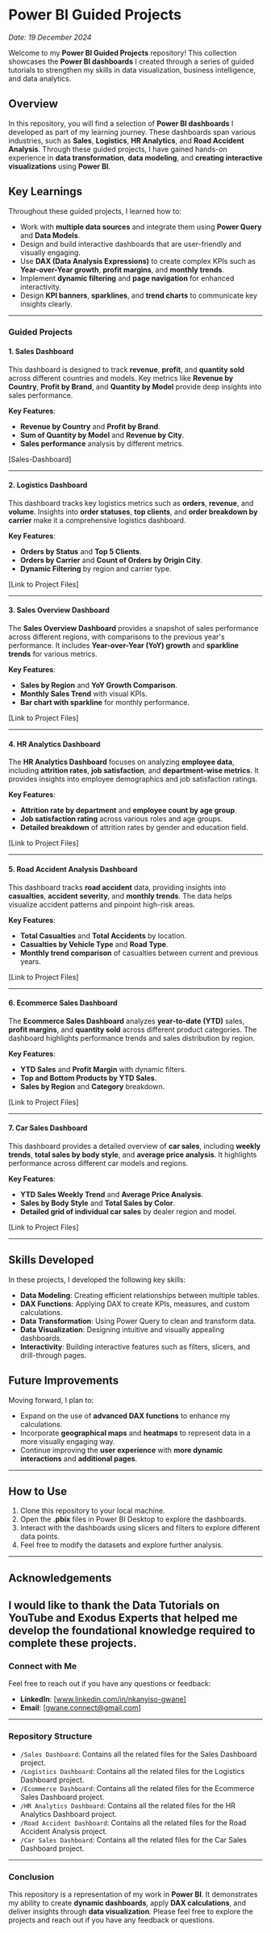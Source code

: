 # Power BI Guided Projects  
*Date: 19 December 2024*

Welcome to my **Power BI Guided Projects** repository! This collection showcases the **Power BI dashboards** I created through a series of guided tutorials to strengthen my skills in data visualization, business intelligence, and data analytics.

## Overview  
In this repository, you will find a selection of **Power BI dashboards** I developed as part of my learning journey. These dashboards span various industries, such as **Sales**, **Logistics**, **HR Analytics**, and **Road Accident Analysis**. Through these guided projects, I have gained hands-on experience in **data transformation**, **data modeling**, and **creating interactive visualizations** using **Power BI**.

## Key Learnings  
Throughout these guided projects, I learned how to:  
- Work with **multiple data sources** and integrate them using **Power Query** and **Data Models**.
- Design and build interactive dashboards that are user-friendly and visually engaging.
- Use **DAX (Data Analysis Expressions)** to create complex KPIs such as **Year-over-Year growth**, **profit margins**, and **monthly trends**.
- Implement **dynamic filtering** and **page navigation** for enhanced interactivity.
- Design **KPI banners**, **sparklines**, and **trend charts** to communicate key insights clearly.

---

### **Guided Projects**

#### 1. **Sales Dashboard**  
This dashboard is designed to track **revenue**, **profit**, and **quantity sold** across different countries and models. Key metrics like **Revenue by Country**, **Profit by Brand**, and **Quantity by Model** provide deep insights into sales performance.

**Key Features**:
- **Revenue by Country** and **Profit by Brand**.
- **Sum of Quantity by Model** and **Revenue by City**.
- **Sales performance** analysis by different metrics.

[Sales-Dashboard]

---

#### 2. **Logistics Dashboard**  
This dashboard tracks key logistics metrics such as **orders**, **revenue**, and **volume**. Insights into **order statuses**, **top clients**, and **order breakdown by carrier** make it a comprehensive logistics dashboard.

**Key Features**:
- **Orders by Status** and **Top 5 Clients**.
- **Orders by Carrier** and **Count of Orders by Origin City**.
- **Dynamic Filtering** by region and carrier type.

[Link to Project Files]

---

#### 3. **Sales Overview Dashboard**  
The **Sales Overview Dashboard** provides a snapshot of sales performance across different regions, with comparisons to the previous year's performance. It includes **Year-over-Year (YoY) growth** and **sparkline trends** for various metrics.

**Key Features**:
- **Sales by Region** and **YoY Growth Comparison**.
- **Monthly Sales Trend** with visual KPIs.
- **Bar chart with sparkline** for monthly performance.

[Link to Project Files]

---

#### 4. **HR Analytics Dashboard**  
The **HR Analytics Dashboard** focuses on analyzing **employee data**, including **attrition rates**, **job satisfaction**, and **department-wise metrics**. It provides insights into employee demographics and job satisfaction ratings.

**Key Features**:
- **Attrition rate by department** and **employee count by age group**.
- **Job satisfaction rating** across various roles and age groups.
- **Detailed breakdown** of attrition rates by gender and education field.

[Link to Project Files]

---

#### 5. **Road Accident Analysis Dashboard**  
This dashboard tracks **road accident** data, providing insights into **casualties**, **accident severity**, and **monthly trends**. The data helps visualize accident patterns and pinpoint high-risk areas.

**Key Features**:
- **Total Casualties** and **Total Accidents** by location.
- **Casualties by Vehicle Type** and **Road Type**.
- **Monthly trend comparison** of casualties between current and previous years.

[Link to Project Files]

---

#### 6. **Ecommerce Sales Dashboard**  
The **Ecommerce Sales Dashboard** analyzes **year-to-date (YTD)** sales, **profit margins**, and **quantity sold** across different product categories. The dashboard highlights performance trends and sales distribution by region.

**Key Features**:
- **YTD Sales** and **Profit Margin** with dynamic filters.
- **Top and Bottom Products by YTD Sales**.
- **Sales by Region** and **Category** breakdown.

[Link to Project Files]

---

#### 7. **Car Sales Dashboard**  
This dashboard provides a detailed overview of **car sales**, including **weekly trends**, **total sales by body style**, and **average price analysis**. It highlights performance across different car models and regions.

**Key Features**:
- **YTD Sales Weekly Trend** and **Average Price Analysis**.
- **Sales by Body Style** and **Total Sales by Color**.
- **Detailed grid of individual car sales** by dealer region and model.

[Link to Project Files]

---

## Skills Developed  
In these projects, I developed the following key skills:
- **Data Modeling**: Creating efficient relationships between multiple tables.
- **DAX Functions**: Applying DAX to create KPIs, measures, and custom calculations.
- **Data Transformation**: Using Power Query to clean and transform data.
- **Data Visualization**: Designing intuitive and visually appealing dashboards.
- **Interactivity**: Building interactive features such as filters, slicers, and drill-through pages.

## Future Improvements  
Moving forward, I plan to:
- Expand on the use of **advanced DAX functions** to enhance my calculations.
- Incorporate **geographical maps** and **heatmaps** to represent data in a more visually engaging way.
- Continue improving the **user experience** with **more dynamic interactions** and **additional pages**.

---

## How to Use  
1. Clone this repository to your local machine.
2. Open the **.pbix** files in Power BI Desktop to explore the dashboards.
3. Interact with the dashboards using slicers and filters to explore different data points.
4. Feel free to modify the datasets and explore further analysis.

---

## Acknowledgements  
I would like to thank the **Data Tutorials on YouTube** and Exodus Experts that helped me develop the foundational knowledge required to complete these projects.
---

### **Connect with Me**  
Feel free to reach out if you have any questions or feedback:  
- **LinkedIn**: [www.linkedin.com/in/nkanyiso-gwane]  
- **Email**: [gwane.connect@gmail.com]

---
### **Repository Structure**
- `/Sales Dashboard`: Contains all the related files for the Sales Dashboard project.
- `/Logistics Dashboard`: Contains all the related files for the Logistics Dashboard project.
- `/Ecommerce Dashboard`: Contains all the related files for the Ecommerce Sales Dashboard project.
- `/HR Analytics Dashboard`: Contains all the related files for the HR Analytics Dashboard project.
- `/Road Accident Dashboard`: Contains all the related files for the Road Accident Analysis project.
- `/Car Sales Dashboard`: Contains all the related files for the Car Sales Dashboard project.

---

### Conclusion

This repository is a representation of my work in **Power BI**. It demonstrates my ability to create **dynamic dashboards**, apply **DAX calculations**, and deliver insights through **data visualization**. Please feel free to explore the projects and reach out if you have any feedback or questions.



